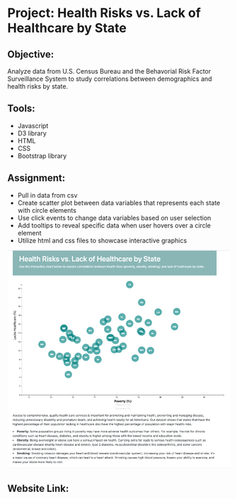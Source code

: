 # Project: Health Risks vs. Lack of Healthcare by State

## Objective:
Analyze data from U.S. Census Bureau and the Behavorial Risk Factor Surveillance System to study correlations between demographics and health risks by state. 

## Tools:
* Javascript
* D3 library
* HTML
* CSS
* Bootstrap library

## Assignment: 
* Pull in data from csv
* Create scatter plot between data variables that represents each state with circle elements
* Use click events to change data variables based on user selection
* Add tooltips to reveal specific data when user hovers over a circle element
* Utilize html and css files to showcase interactive graphics

![screenshot](screenshot.png)

## Website Link:



